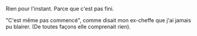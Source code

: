 ﻿Rien pour l'instant. Parce que c'est pas fini. 

"C'est même pas commencé", comme disait mon ex-cheffe que j'ai jamais pu blairer. (De toutes façons elle comprenait rien).

